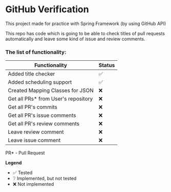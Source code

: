 # GitHub Verification
This project made for practice with Spring Framework (by using GitHub API)

This repo has code which is going to be able to check titles of pull requests automatically and leave some kind of issue and review comments.

### The list of functionality:

|Functionality|Status|
|---|---|
|Added title checker|✅|
|Added scheduling support|✅|
|Created Mapping Classes for JSON|❌|
|Get all PRs* from User's repository |❌|
|Get all PR's commits|❌|
|Get all PR's issue comments|❌|
|Get all PR's review comments|❌|
|Leave review comment|❌|
|Leave issue comment|❌|

PR* - Pull Request

**Legend**

- ✅ Tested
- ❔ Implemented, but not tested
- ❌ Not implemented